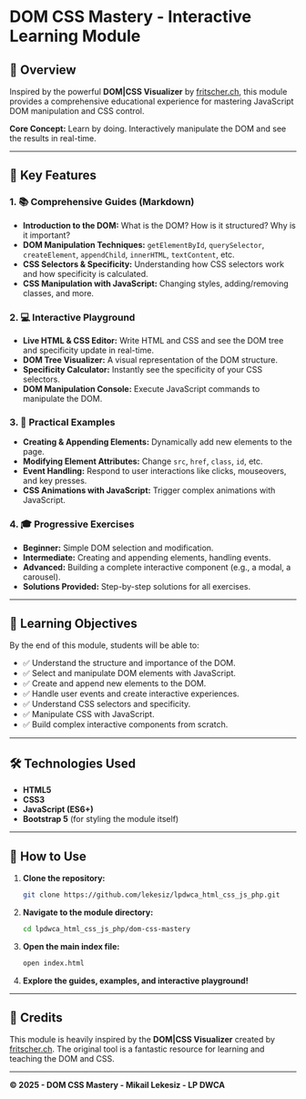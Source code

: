 # DOM CSS Mastery - Interactive Learning Module

## 🚀 Overview

Inspired by the powerful **DOM|CSS Visualizer** by [fritscher.ch](https://fritscher.ch/dom-css/), this module provides a comprehensive educational experience for mastering JavaScript DOM manipulation and CSS control.

**Core Concept:** Learn by doing. Interactively manipulate the DOM and see the results in real-time.

---

## 🌟 Key Features

### 1. 📚 Comprehensive Guides (Markdown)
- **Introduction to the DOM:** What is the DOM? How is it structured? Why is it important?
- **DOM Manipulation Techniques:** `getElementById`, `querySelector`, `createElement`, `appendChild`, `innerHTML`, `textContent`, etc.
- **CSS Selectors & Specificity:** Understanding how CSS selectors work and how specificity is calculated.
- **CSS Manipulation with JavaScript:** Changing styles, adding/removing classes, and more.

### 2. 💻 Interactive Playground
- **Live HTML & CSS Editor:** Write HTML and CSS and see the DOM tree and specificity update in real-time.
- **DOM Tree Visualizer:** A visual representation of the DOM structure.
- **Specificity Calculator:** Instantly see the specificity of your CSS selectors.
- **DOM Manipulation Console:** Execute JavaScript commands to manipulate the DOM.

### 3. 📝 Practical Examples
- **Creating & Appending Elements:** Dynamically add new elements to the page.
- **Modifying Element Attributes:** Change `src`, `href`, `class`, `id`, etc.
- **Event Handling:** Respond to user interactions like clicks, mouseovers, and key presses.
- **CSS Animations with JavaScript:** Trigger complex animations with JavaScript.

### 4. 🎓 Progressive Exercises
- **Beginner:** Simple DOM selection and modification.
- **Intermediate:** Creating and appending elements, handling events.
- **Advanced:** Building a complete interactive component (e.g., a modal, a carousel).
- **Solutions Provided:** Step-by-step solutions for all exercises.

---

## 🎯 Learning Objectives

By the end of this module, students will be able to:

- ✅ Understand the structure and importance of the DOM.
- ✅ Select and manipulate DOM elements with JavaScript.
- ✅ Create and append new elements to the DOM.
- ✅ Handle user events and create interactive experiences.
- ✅ Understand CSS selectors and specificity.
- ✅ Manipulate CSS with JavaScript.
- ✅ Build complex interactive components from scratch.

---

## 🛠️ Technologies Used

- **HTML5**
- **CSS3**
- **JavaScript (ES6+)**
- **Bootstrap 5** (for styling the module itself)

---

## 🚀 How to Use

1. **Clone the repository:**
   ```bash
   git clone https://github.com/lekesiz/lpdwca_html_css_js_php.git
   ```

2. **Navigate to the module directory:**
   ```bash
   cd lpdwca_html_css_js_php/dom-css-mastery
   ```

3. **Open the main index file:**
   ```bash
   open index.html
   ```

4. **Explore the guides, examples, and interactive playground!**

---

## 🙏 Credits

This module is heavily inspired by the **DOM|CSS Visualizer** created by [fritscher.ch](https://fritscher.ch/dom-css/). The original tool is a fantastic resource for learning and teaching the DOM and CSS.

---

**© 2025 - DOM CSS Mastery - Mikail Lekesiz - LP DWCA**

